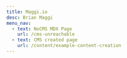 ```yaml
---
title: Maggi.io
desc: Brian Maggi
menu_nav:
  - text: NoCMS MDX Page
    url: /cms-unreachable
  - text: CMS created page
    url: /content/example-content-creation
---
```

